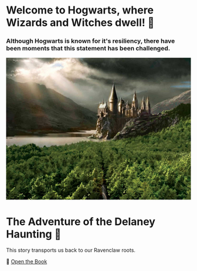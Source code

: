 # Welcome to Hogwarts, where Wizards and Witches dwell! 🏰

### Although Hogwarts is known for it's resiliency, there have been moments that this statement has been challenged. 
![Hogwarts](./castlers.jpg)

# The Adventure of the Delaney Haunting 🧾

This story transports us back to our Ravenclaw roots.

🧭 [Open the Book](./scene1.md)